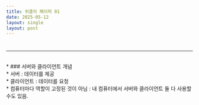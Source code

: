 ```yaml
---
title: 위클리 페이퍼 01
date: 2025-05-12
layout: single
layout: post
---
```

<h1 style="text-align: center;"></h1>



---
<br>
* ### 서버와 클라이언트 개념 <br>
  * 서버 : 데이터를 제공 <br>
  * 클라이언트 : 데이터를 요청 <br> 
  * 컴퓨터마다 역할이 고정된 것이 아님 : 내 컴퓨터에서 서버와 클라이언트 둘 다 사용할 수도 있음. <br>
